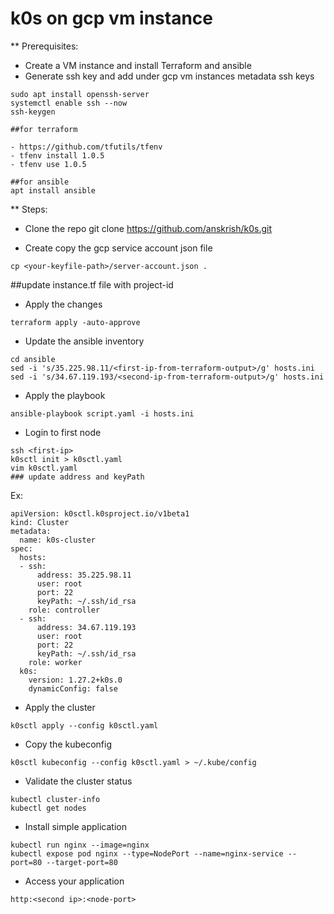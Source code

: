 # k0s on gcp vm instance

** Prerequisites:

- Create a VM instance and install Terraform and ansible
- Generate ssh key and add under gcp vm instances metadata ssh keys

```
sudo apt install openssh-server
systemctl enable ssh --now
ssh-keygen

##for terraform

- https://github.com/tfutils/tfenv
- tfenv install 1.0.5
- tfenv use 1.0.5

##for ansible
apt install ansible
```

** Steps:

- Clone the repo
git clone https://github.com/anskrish/k0s.git

- Create copy the gcp service account json file

```
cp <your-keyfile-path>/server-account.json .

```
##update instance.tf file with project-id

- Apply the changes

```
terraform apply -auto-approve
```

- Update the ansible inventory

```
cd ansible
sed -i 's/35.225.98.11/<first-ip-from-terraform-output>/g' hosts.ini
sed -i 's/34.67.119.193/<second-ip-from-terraform-output>/g' hosts.ini

```

- Apply the playbook

```
ansible-playbook script.yaml -i hosts.ini 

```

- Login to first node

```
ssh <first-ip>
k0sctl init > k0sctl.yaml
vim k0sctl.yaml
### update address and keyPath
```
Ex:

```
apiVersion: k0sctl.k0sproject.io/v1beta1
kind: Cluster
metadata:
  name: k0s-cluster
spec:
  hosts:
  - ssh:
      address: 35.225.98.11
      user: root
      port: 22
      keyPath: ~/.ssh/id_rsa
    role: controller
  - ssh:
      address: 34.67.119.193
      user: root
      port: 22
      keyPath: ~/.ssh/id_rsa
    role: worker
  k0s:
    version: 1.27.2+k0s.0
    dynamicConfig: false
```
- Apply the cluster

```
k0sctl apply --config k0sctl.yaml
```

- Copy the kubeconfig

```
k0sctl kubeconfig --config k0sctl.yaml > ~/.kube/config
```

- Validate the cluster status

```
kubectl cluster-info
kubectl get nodes
```

- Install simple application

```
kubectl run nginx --image=nginx
kubectl expose pod nginx --type=NodePort --name=nginx-service --port=80 --target-port=80
```

- Access your application

```
http:<second ip>:<node-port>

``` 

